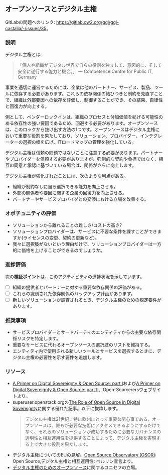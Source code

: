 ## オープンソースとデジタル主権

GitLabの問題へのリンク:  <https://gitlab.ow2.org/ggi/ggi-castalia/-/issues/35>。

### 説明

デジタル主権とは、

> 「個人や組織がデジタル世界で自らの役割を独立して、意図的に、そして安全に遂行する能力と機会。」
> &mdash; Competence Centre for Public IT, Germany

事業を適切に運営するためには、企業は他のパートナー、サービス、製品、ツールに依存する必要があります。これらの依存関係の結びつきと制約を見直すことで、組織は外部要因への依存を評価し、制御することができ、その結果、自律性と回復力が向上する。

例として、ベンダーロックインは、組織のプロセスと付加価値を妨げる可能性のある依存性の強い要因であるため、回避する必要があります。オープンソースは、このロックから抜け出す方法の1つです。オープンソースはデジタル主権において重要な役割を果たしており、ソリューション、プロバイダー、インテグレーターの選択の幅を広げ、ITロードマップの管理を強化している。

デジタル主権は信頼の問題ではないことに注意する必要があります。パートナーやプロバイダーを信頼する必要がありますが、強制的な契約や負担ではなく、相互の同意と承認に基づいている場合は、関係がさらに向上します。

デジタル主権が強化されたことには、次のような利点がある。
* 組織が制約なしに自ら選択できる能力を向上させる。
* 外部の関係者や要因に関する企業の回復力を向上させる。
* パートナーやサービスプロバイダとの交渉における立場を改善する。

### オポチュニティの評価

* ソリューションから離れることの難しさ/コストの高さ?
* ソリューションプロバイダーは、サービスに不要な条件を課すことができますか(ライセンスの変更、契約の更新など)。
* 我々に選択肢がないという理由だけで、ソリューションプロバイダーは一方的に価格を上げることができるのでしょうか。

### 進捗評価

次の**検証ポイント**は、このアクティビティの進捗状況を示しています。
- [ ] 組織の提供者とパートナーに対する重要な依存関係の評価がある。
- [ ] これらの識別された依存関係のバックアップ計画があります。
- [ ] 新しいソリューションが調査されるとき、デジタル主権のための規定要件があります。

### 推奨事項

* サービスプロバイダーとサードパーティのエンティティからの主要な依存関係リスクを特定します。
* 重要なサービスに代わるオープンソースの選択肢のリストを維持する。
* エンティティ内で使用される新しいツールとサービスを選択するときに、デジタル主権の必要性を示す要件を追加します。


### リソース

* [A Primer on Digital Sovereignty & Open Source: part I](https://www.opensourcerers.org/2021/08/09/a-promer-on-digital-sovereignty/)および[A Primer on Digital Sovereignty & Open Source: part II](https://www.opensourcerers.org/2021/08/16/a-primer-on-digital-sovereignty-open-source/)、Open-Sourcerersウェブサイトより。
* superuser.openstack.orgの[The Role of Open Source in Digital Sovereignty](https://superuser.openstack.org/articles/the-role-of-open-source-in-digital-sovereignty-openinfra-live-recap/)に関する優れた記事。以下に抜粋します。
  > デジタル主権は21世紀、特に欧州にとって重要な関心事である。オープンソースは、誰もが必要な技術にアクセスできるようにするだけでなく、それらのソリューションが成功するために必要なガバナンスの透明性と相互運用性を提供することによって、デジタル主権を実現する上で大きな役割を果たします。
* デジタル主権についてのEUの見解、[Open Source Observatory (OSOR)](https://joinup.ec.europa.eu/collection/open-source-observatory-osor): Open Source,デジタル主権と相互運用性: ベルリン宣言より。
* [デジタル主権のためのオープンソース](https://www.unicef.org/innovation/stories/open-source-digital-sovereignty)に関するユニセフの立場。